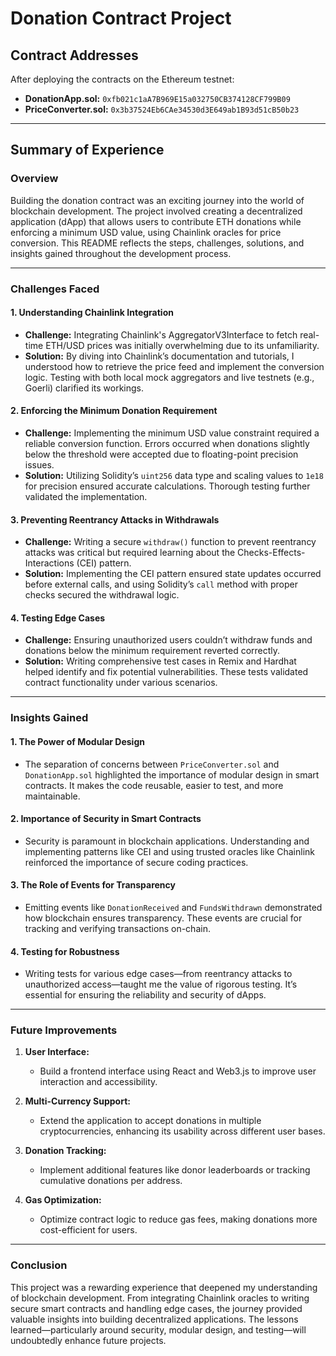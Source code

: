 # Donation Contract Project

## **Contract Addresses**

After deploying the contracts on the Ethereum testnet:
- **DonationApp.sol:** `0xfb021c1aA7B969E15a032750CB374128CF799B09`
- **PriceConverter.sol:** `0x3b37524Eb6CAe34530d3E649ab1B93d51cB50b23`

---

## **Summary of Experience**

### **Overview**

Building the donation contract was an exciting journey into the world of blockchain development. The project involved creating a decentralized application (dApp) that allows users to contribute ETH donations while enforcing a minimum USD value, using Chainlink oracles for price conversion. This README reflects the steps, challenges, solutions, and insights gained throughout the development process.

---

### **Challenges Faced**

#### 1. **Understanding Chainlink Integration**
   - **Challenge:** Integrating Chainlink's AggregatorV3Interface to fetch real-time ETH/USD prices was initially overwhelming due to its unfamiliarity.
   - **Solution:** By diving into Chainlink’s documentation and tutorials, I understood how to retrieve the price feed and implement the conversion logic. Testing with both local mock aggregators and live testnets (e.g., Goerli) clarified its workings.

#### 2. **Enforcing the Minimum Donation Requirement**
   - **Challenge:** Implementing the minimum USD value constraint required a reliable conversion function. Errors occurred when donations slightly below the threshold were accepted due to floating-point precision issues.
   - **Solution:** Utilizing Solidity’s `uint256` data type and scaling values to `1e18` for precision ensured accurate calculations. Thorough testing further validated the implementation.

#### 3. **Preventing Reentrancy Attacks in Withdrawals**
   - **Challenge:** Writing a secure `withdraw()` function to prevent reentrancy attacks was critical but required learning about the Checks-Effects-Interactions (CEI) pattern.
   - **Solution:** Implementing the CEI pattern ensured state updates occurred before external calls, and using Solidity’s `call` method with proper checks secured the withdrawal logic.

#### 4. **Testing Edge Cases**
   - **Challenge:** Ensuring unauthorized users couldn’t withdraw funds and donations below the minimum requirement reverted correctly.
   - **Solution:** Writing comprehensive test cases in Remix and Hardhat helped identify and fix potential vulnerabilities. These tests validated contract functionality under various scenarios.

---

### **Insights Gained**

#### 1. **The Power of Modular Design**
   - The separation of concerns between `PriceConverter.sol` and `DonationApp.sol` highlighted the importance of modular design in smart contracts. It makes the code reusable, easier to test, and more maintainable.

#### 2. **Importance of Security in Smart Contracts**
   - Security is paramount in blockchain applications. Understanding and implementing patterns like CEI and using trusted oracles like Chainlink reinforced the importance of secure coding practices.

#### 3. **The Role of Events for Transparency**
   - Emitting events like `DonationReceived` and `FundsWithdrawn` demonstrated how blockchain ensures transparency. These events are crucial for tracking and verifying transactions on-chain.

#### 4. **Testing for Robustness**
   - Writing tests for various edge cases—from reentrancy attacks to unauthorized access—taught me the value of rigorous testing. It’s essential for ensuring the reliability and security of dApps.

---

### **Future Improvements**

1. **User Interface:**
   - Build a frontend interface using React and Web3.js to improve user interaction and accessibility.

2. **Multi-Currency Support:**
   - Extend the application to accept donations in multiple cryptocurrencies, enhancing its usability across different user bases.

3. **Donation Tracking:**
   - Implement additional features like donor leaderboards or tracking cumulative donations per address.

4. **Gas Optimization:**
   - Optimize contract logic to reduce gas fees, making donations more cost-efficient for users.

---

### **Conclusion**

This project was a rewarding experience that deepened my understanding of blockchain development. From integrating Chainlink oracles to writing secure smart contracts and handling edge cases, the journey provided valuable insights into building decentralized applications. The lessons learned—particularly around security, modular design, and testing—will undoubtedly enhance future projects.

